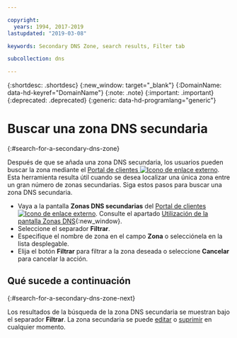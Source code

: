 ```yaml
---

copyright:
  years: 1994, 2017-2019
lastupdated: "2019-03-08"

keywords: Secondary DNS Zone, search results, Filter tab

subcollection: dns

---
```


{:shortdesc: .shortdesc}
{:new_window: target="_blank"}
{:DomainName: data-hd-keyref="DomainName"}
{:note: .note}
{:important: .important}
{:deprecated: .deprecated}
{:generic: data-hd-programlang="generic"}

# Buscar una zona DNS secundaria
{:#search-for-a-secondary-dns-zone}

Después de que se añada una zona DNS secundaria, los usuarios pueden buscar la zona mediante el [Portal de clientes ![Icono de enlace externo](../../icons/launch-glyph.svg "Icono de enlace externo")](https://{DomainName}/). Esta herramienta resulta útil cuando se desea localizar una única zona entre un gran número de zonas secundarias. Siga estos pasos para buscar una zona DNS secundaria.

* Vaya a la pantalla **Zonas DNS secundarias** del [Portal de clientes ![Icono de enlace externo](../../icons/launch-glyph.svg "Icono de enlace externo")](https://{DomainName}/). Consulte el apartado [Utilización de la pantalla Zonas DNS](/docs/infrastructure/dns?topic=dns-use-the-dns-zones-screens){:new_window}.
* Seleccione el separador **Filtrar**.
* Especifique el nombre de zona en el campo **Zona** o selecciónela en la lista desplegable.
* Elija el botón **Filtrar** para filtrar a la zona deseada o seleccione **Cancelar** para cancelar la acción.

## Qué sucede a continuación
{:#search-for-a-secondary-dns-zone-next}

Los resultados de la búsqueda de la zona DNS secundaria se muestran bajo el separador **Filtrar**. La zona secundaria se puede [editar](/docs/infrastructure/dns?topic=dns-edit-a-secondary-dns-zone) o [suprimir](/docs/infrastructure/dns?topic=dns-delete-a-secondary-dns-zone) en cualquier momento.
